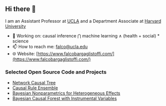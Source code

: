 ## Hi there 👋 

I am an Assistant Professor at [UCLA](https://ph.ucla.edu/about/faculty-staff-directory/falco-j-bargagli-stoffi) and a Department Associate at [Harvard University](https://hsph.harvard.edu/profile/falco-joannes-bargagli-stoffi/)

- 🔩 Working on: causal inference ⋂ machine learning  ∧  (health + social) * science
- 📫 How to reach me: falco@ucla.edu
- 🌐 Website: [https://www.falcobargaglistoffi.com/](https://www.falcobargaglistoffi.com/)

### Selected Open Source Code and Projects
- [Network Causal Tree](https://github.com/fbargaglistoffi/NetworkCausalTree)
- [Causal Rule Ensemble](https://github.com/NSAPH-Software/CRE)
- [Bayesian Nonparametrics for Heterogeneous Effects](https://github.com/dafzorzetto/HTEBayes)
- [Bayesian Causal Forest with Instrumental Variables](https://github.com/fbargaglistoffi/BCF-IV)


<!--
**fbargaglistoffi/fbargaglistoffi** is a ✨ _special_ ✨ repository because its `README.md` (this file) appears on your GitHub profile.
![](https://komarev.com/ghpvc/?username=fbargaglistoffi&color=blue)
-->
